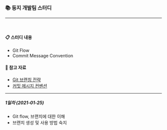 ### 📚 둥지 개발팀 스터디
---


<br/>

#### 📋 스터디 내용  
- Git Flow
- Commit Message Convention


#### 📖 참고 자료  
- [Git 브랜칭 전략](https://hellowoori.tistory.com/56)
- [커밋 메시지 컨벤션](https://doublesprogramming.tistory.com/256)


---

##### 1일차 (2021-01-25)
- Git flow, 브랜치에 대한 이해 
- 브랜치 생성 및 사용 방법 숙지
